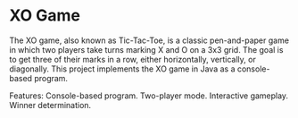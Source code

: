 # XO Game
The XO game, also known as Tic-Tac-Toe, is a classic pen-and-paper game in which two players take turns marking X and O on a 3x3 grid. The goal is to get three of their marks in a row, either horizontally, vertically, or diagonally. This project implements the XO game in Java as a console-based program.

Features:
Console-based program.
Two-player mode.
Interactive gameplay.
Winner determination.
